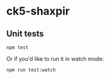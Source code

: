 # ck5-shaxpir

## Unit tests

```
npm test
```

Or if you'd like to run it in watch mode:

```
npm run test:watch
```
